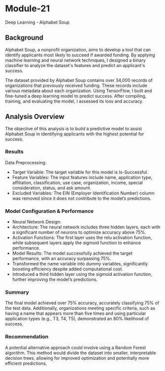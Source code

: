 # Module-21
Deep Learning - Alphabet Soup

## Background

Alphabet Soup, a nonprofit organization, aims to develop a tool that can identify applicants most likely to succeed if awarded funding. By applying machine learning and neural network techniques, I designed a binary classifier to analyze the dataset's features and predict an applicant's success.

The dataset provided by Alphabet Soup contains over 34,000 records of organizations that previously received funding. These records include various metadata about each organization. Using TensorFlow, I built and fine-tuned a deep learning model to predict success. After compiling, training, and evaluating the model, I assessed its loss and accuracy.

## Analysis Overview

The objective of this analysis is to build a predictive model to assist Alphabet Soup in identifying applicants with the highest potential for success.

### Results
Data Preprocessing:

- Target Variable: The target variable for this model is Is-Successful.
- Feature Variables: The input features include name, application type, affiliation, classification, use case, organization, income, special consideration, status, and ask amount.
- Excluded Variables: The EIN (Employer Identification Number) column was removed since it does not contribute to the model’s predictions.

### Model Configuration & Performance
- Neural Network Design: 
 - Architecture: The neural network includes three hidden layers, each with a significant number of neurons to optimize accuracy above 75%.
 - Activation Functions: The first layer uses the relu activation function, while subsequent layers apply the sigmoid function to enhance performance.
- Model Results: The model successfully achieved the target performance, with an accuracy surpassing 75%.
- Transformed the name variable into dummy variables, significantly boosting efficiency despite added computational cost.
- Introduced a third hidden layer using the sigmoid activation function, further improving the model’s predictions.

### Summary
The final model achieved over 75% accuracy, accurately classifying 75% of the test data. Additionally, organizations meeting specific criteria, such as having a name that appears more than five times and using particular application types (e.g., T3, T4, T5), demonstrated an 80% likelihood of success.

### Recommendation
A potential alternative approach could involve using a Random Forest algorithm. This method would divide the dataset into smaller, interpretable decision trees, allowing for improved optimization and potentially more efficient predictions.
